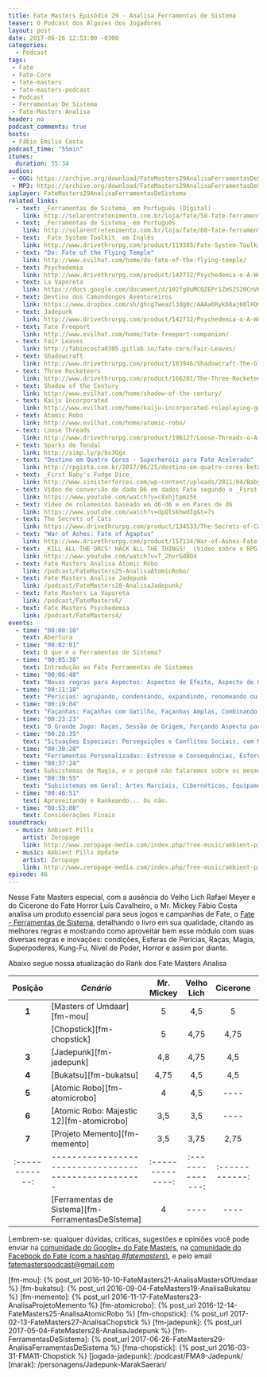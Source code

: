 ```yaml
---
title: Fate Masters Episódio 29 - Analisa Ferramentas de Sistema
teaser: O Podcast dos Algozes dos Jogadores
layout: post
date: 2017-06-26 12:53:00 -0300
categories:
  - Podcast
tags:
 - Fate
 - Fate-Core
 - fate-masters
 - fate-masters-podcast
 - Podcast
 - Ferramentas De Sistema
 - Fate-Masters-Analisa
header: no
podcast_comments: true 
hosts:
 - Fábio Emilio Costa
podcast_time: "55min"
itunes:
  duration: 55:34
audios:
 - OGG: https://archive.org/download/FateMasters29AnalisaFerramentasDeSistema/FateMasters29-AnalisaFerramentasDeSistema.ogg
 - MP3: https://archive.org/download/FateMasters29AnalisaFerramentasDeSistema/FateMasters29-AnalisaFerramentasDeSistema.mp3
iaplayer: FateMasters29AnalisaFerramentasDeSistema
related_links:
  - text: _Ferramentas de Sistema_ em Português (Digital)
    link: http://solarentretenimento.com.br/loja/fate/58-fate-ferramentas-do-sistema-digital.html
  - text: _Ferramentas de Sistema_ em Português
    link: http://solarentretenimento.com.br/loja/fate/60-fate-ferramentas-do-sistema.html
  - text: _Fate System Toolkit_ em Inglês
    link: http://www.drivethrurpg.com/product/119385/Fate-System-Toolkit
  - text: "Do: Fate of the Flying Temple"
    link: http://www.evilhat.com/home/do-fate-of-the-flying-temple/
  - text: Psychedemia
    link: http://www.drivethrurpg.com/product/142732/Psychedemia-o-A-World-of-Adventure-for-Fate-Core
  - text: La Vaporeta
    link: https://docs.google.com/document/d/102fgUuMCQZEPr1ZmSZS20CnV6x75Ors6WkAYdGWnUbg/edit?usp=sharing
  - text: Destino dos Camundongos Aventureiros
    link: https://www.dropbox.com/sh/ghcg7weazl3dg0c/AAAa6Ryk68aj60lXOmIXr2m5a?dl=0
  - text: Jadepunk
    link: http://www.drivethrurpg.com/product/142732/Psychedemia-o-A-World-of-Adventure-for-Fate-Core
  - text: Fate Freeport
    link: http://www.evilhat.com/home/fate-freeport-companion/
  - text: Fair Leaves
    link: http://fabiocosta0305.gitlab.io/fate-core/Fair-Leaves/
  - text: Shadowcraft
    link: http://www.drivethrurpg.com/product/183946/Shadowcraft-The-Glamour-War
  - text: Three Rocketeers
    link: http://www.drivethrurpg.com/product/166281/The-Three-Rocketeers-o-A-World-of-Adventure-for-Fate-Core
  - text: Shadow of the Century
    link: http://www.evilhat.com/home/shadow-of-the-century/
  - text: Kaiju Incorporated
    link: http://www.evilhat.com/home/kaiju-incorporated-roleplaying-game/
  - text: Atomic Robo
    link: http://www.evilhat.com/home/atomic-robo/
  - text: Loose Threads
    link: http://www.drivethrurpg.com/product/196127/Loose-Threads-o-A-World-of-Adventure-for-Fate-Core
  - text: Sparks do Tendal
    link: http://simp.ly/p/bxJQgx
  - text: "Destino em Quatro Cores - Superheróis para Fate Acelerado"
    link: http://rpgista.com.br/2017/06/25/destino-em-quatro-cores-beta-para-fate-acelerado-rpg/
  - text: _First Baby's Fudge Dice_
    link: http://www.sinisterforces.com/wp-content/uploads/2011/04/BabysFirstFudgeDice.pdf
  - text: Vídeo de conversão de dado D6 em dados Fate segundo o _First Baby's Fudge Dice_
    link: https://www.youtube.com/watch?v=c8xhjtpmz5E
  - text: Vídeo de rolamentos baseado em d6-d6 e em Pares de d6
    link: https://www.youtube.com/watch?v=dpQlskhwdIg&t=7s
  - text: The Secrets of Cats
    link: https://www.drivethrurpg.com/product/134533/The-Secrets-of-Cats-o-A-World-of-Adventure-for-Fate-Core
  - text: "War of Ashes: Fate of Agaptus"
    link: http://www.drivethrurpg.com/product/157134/War-of-Ashes-Fate-of-Agaptus
  - text: _KILL ALL THE ORCS! HACK ALL THE THINGS!_ (Vídeo sobre o RPG _Cryptomancer_)
    link: https://www.youtube.com/watch?v=T_2hvrGdBO4
  - text: Fate Masters Analisa Atomic Robo
    link: /podcast/FateMasters25-AnalisaAtomicRobo/
  - text: Fate Masters Analisa Jadepunk
    link: /podcast/FateMasters28-AnalisaJadepunk/
  - text: Fate Masters La Vaporeta
    link: /podcast/FateMasters6/
  - text: Fate Masters Psychedemia
    link: /podcast/FateMasters4/
events:
  - time: "00:00:10"
    text: Abertura
  - time: "00:02:01"
    text: O que é o Ferramentas de Sistema?
  - time: "00:05:38"
    text: Introdução ao Fate Ferramentas de Sistemas
  - time: "00:06:48"
    text: "Novas regras para Aspectos: Aspectos de Efeito, Aspecto de Gênero e de Missão, Aspecto de Equipamento, Condições"
  - time: "00:11:18"
    text: "Perícias: agrupando, condensando, expandindo, renomeando ou mesmo trabalhando com outros conceitos, inclusive sem perícias e Esferas de Perícias"
  - time: "00:19:04"
    text: "Façanhas: Façanhas com Gatilho, Façanhas Amplas, Combinando soundtrack"
  - time: "00:23:23"
    text: "O Grande Jogo: Raças, Sessão de Origem, Forçando Aspecto para História, Aspectos de Evento e Níveis de Poder"
  - time: "00:28:35"
    text: "Situações Especiais: Perseguições e Conflitos Sociais, com Motivações e Instintos"
  - time: "00:30:28"
    text: "Ferramentas Personalizadas: Estresse e Consequências, Esforço Extra, Barra de Energia, Dano Colateral, Zonas, Recarga via _Flashback_, Montagens Cinematográfica, uso de outros dados em Fate, regras de escala, Aliados, Riqueza, Armas e Armaduras,"
  - time: "00:37:24"
    text: Subsistemas de Magia, e o porquê não falaremos sobre os mesmos (É MUI-TA COI-SA!!!!)
  - time: "00:39:55"
    text: "Subsistemas em Geral: Artes Marciais, Cibernéticos, Equipamentos,  Monstros (incluindo regras para o Cheiroso!), Equipes, Batalhas Campais, Duelos Cavalheirescos, Superpoderes e o Paradoxo do Horror em Fate"
  - time: "00:46:51"
    text: Aproveitando e Rankeando... Ou não.
  - time: "00:53:08"
    text: Considerações Finais   
soundtrack:
  - music: Ambient Pills
    artist: Zeropage
    link: http://www.zeropage-media.com/index.php/free-music/ambient-pills
  - music: Ambient Pills Update
    artist: Zeropage
    link: http://www.zeropage-media.com/index.php/free-music/ambient-pills-update
episode: 46
---
```


Nesse Fate Masters especial, com a ausência do Velho Lich Rafael Meyer e do Cicerone do Fate Horror Luís Cavalheiro, o Mr. Mickey Fábio Costa analisa um produto essencial para seus jogos e campanhas de Fate, o [Fate - Ferramentas de Sistema](http://solarentretenimento.com.br/loja/fate/58-fate-ferramentas-do-sistema-digital.html), detalhando o livro em sua qualidade, citando as melhores regras e mostrando como aproveitar bem esse módulo com suas diversas regras e inovações: condições, Esferas de Perícias, Raças, Magia, Superpoderes, Kung-Fu, Nível de Poder, Horror e assim por diante.

Abaixo segue nossa atualização do Rank dos Fate Masters Analisa

| **Posição**  | ***Cenário***                                      | **Mr. Mickey** | **Velho Lich** | **Cicerone** | **Média** |
|:------------:|----------------------------------------------------|:--------------:|:--------------:|:------------:|:---------:|
|  **1**       | [Masters of Umdaar][fm-mou]                        |    5           |       4,5      |     5        |   4.83    |
|              | [Chopstick][fm-chopstick]                          |    5           |       4,75     |     4,75     |   4.83    |
|  **3**       | [Jadepunk][fm-jadepunk]                            |    4,8         |       4,75     |     4,5      |   4,68    |
|  **4**       | [Bukatsu][fm-bukatsu]                              |    4,75        |       4,5      |     4,5      |   4,58    |
|  **5**       | [Atomic Robo][fm-atomicrobo]                       |    4           |       4,5      |     ----     |   4,25    |
|  **6**       | [Atomic Robo: Majestic 12][fm-atomicrobo]          |    3,5         |       3,5      |     ----     |   3,5     |
|  **7**       | [Projeto Memento][fm-memento]                      |    3,5         |       3,75     |     2,75     |   3,33    |
|:------------:|----------------------------------------------------|:--------------:|:--------------:|:------------:|:---------:|
|              | [Ferramentas de Sistema][fm-FerramentasDeSistema]  |    4           |       ----     |     ----     |   4       |

Lembrem-se: qualquer  dúvidas, críticas, sugestões  e opiniões você pode enviar na [comunidade do Google+ do Fate Masters][gplus], na [comunidade do Facebook do Fate (com a hashtag _#fatemasters_)][fb], e pelo email <fatemasterspodcast@gmail.com>

[gplus]: https://plus.google.com/communities/100913016060492249875
[fb]: https://www.facebook.com/groups/faterpgbrasil/
[spaces]: https://goo.gl/spaces/gFqsaUsaSJN1boHH9
[fm-mou]: {% post_url 2016-10-10-FateMasters21-AnalisaMastersOfUmdaar %}
[fm-bukatsu]: {% post_url 2016-09-04-FateMasters19-AnalisaBukatsu %}
[fm-memento]: {% post_url 2016-11-17-FateMasters23-AnalisaProjetoMemento %}
[fm-atomicrobo]: {% post_url 2016-12-14-FateMasters25-AnalisaAtomicRobo %}
[fm-chopstick]:  {% post_url 2017-02-13-FateMasters27-AnalisaChopstick %}
[fm-jadepunk]:  {% post_url 2017-05-04-FateMasters28-AnalisaJadepunk %}
[fm-FerramentasDeSistema]:  {% post_url 2017-06-26-FateMasters29-AnalisaFerramentasDeSistema %}
[fma-chopstick]: {% post_url 2016-03-31-FMA11-Chopstick %}
[jogada-jadepunk]: /podcast/FMA9-Jadepunk/
[marak]: /personagens/Jadepunk-MarakSaeran/
